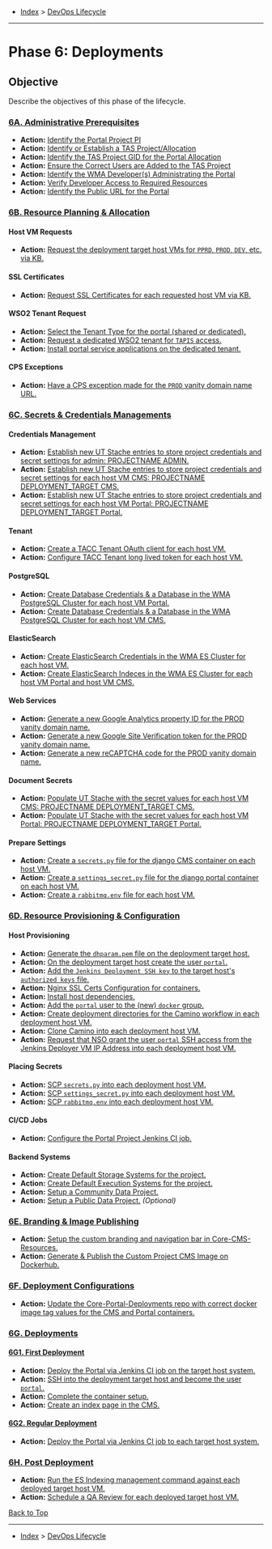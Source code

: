 <a id="top"></a>

- [Index](../index.md) > [DevOps Lifecycle](devops.md)

---

<a id="phase-06"></a>

# Phase 6: Deployments

## Objective

Describe the objectives of this phase of the lifecycle.

<a id="actions"></a>

<a id="6a"></a>

### [6A. Administrative Prerequisites](phase_06_A#top)

- **Action:** [Identify the Portal Project PI](phase_06_A#6a-01)
- **Action:** [Identify or Establish a TAS Project/Allocation](phase_06_A#6a-02)
- **Action:** [Identify the TAS Project GID for the Portal Allocation](phase_06_A#6a-03)
- **Action:** [Ensure the Correct Users are Added to the TAS Project](phase_06_A#6a-04)
- **Action:** [Identify the WMA Developer(s) Administrating the Portal](phase_06_A#6a-05)
- **Action:** [Verify Developer Access to Required Resources](phase_06_A#6a-06)
- **Action:** [Identify the Public URL for the Portal](phase_06_A#6a-07)

<a id="6b"></a>

### [6B. Resource Planning & Allocation](phase_06_B#top)

#### Host VM Requests

- **Action:** [Request the deployment target host VMs for `PPRD`, `PROD`, `DEV`, etc. via KB.](phase_06_B#6b-01)

#### SSL Certificates

- **Action:** [Request SSL Certificates for each requested host VM via KB.](phase_06_B#6b-02)

#### WSO2 Tenant Request

- **Action:** [Select the Tenant Type for the portal (shared or dedicated).](phase_06_B#6b-03)
- **Action:** [Request a dedicated WSO2 tenant for `TAPIS` access.](phase_06_B#6b-04)
- **Action:** [Install portal service applications on the dedicated tenant.](phase_06_B#6b-05)

#### CPS Exceptions

- **Action:** [Have a CPS exception made for the `PROD` vanity domain name URL.](phase_06_B#6b-06)

<a id="6c"></a>

### [6C. Secrets & Credentials Managements](phase_06_C#top)

#### Credentials Management

- **Action:** [Establish new UT Stache entries to store project credentials and secret settings for admin: PROJECTNAME ADMIN.](phase_06_C#6c-01)
- **Action:** [Establish new UT Stache entries to store project credentials and secret settings for each host VM CMS: PROJECTNAME DEPLOYMENT_TARGET CMS.](phase_06_C#6c-02)
- **Action:** [Establish new UT Stache entries to store project credentials and secret settings for each host VM Portal: PROJECTNAME DEPLOYMENT_TARGET Portal.](phase_06_C#6c-03)

#### Tenant

- **Action:** [Create a TACC Tenant OAuth client for each host VM.](phase_06_C#6c-04)
- **Action:** [Configure TACC Tenant long lived token for each host VM.](phase_06_C#6c-05)

#### PostgreSQL

- **Action:** [Create Database Credentials & a Database in the WMA PostgreSQL Cluster for each host VM Portal.](phase_06_C#6c-06)
- **Action:** [Create Database Credentials & a Database in the WMA PostgreSQL Cluster for each host VM CMS.](phase_06_C#6c-07)

#### ElasticSearch

- **Action:** [Create ElasticSearch Credentials in the WMA ES Cluster for each host VM.](phase_06_C#6c-08)
- **Action:** [Create ElasticSearch Indeces in the WMA ES Cluster for each host VM Portal and host VM CMS.](phase_06_C#6c-09)

#### Web Services

- **Action:** [Generate a new Google Analytics property ID for the PROD vanity domain name.](phase_06_C#6c-10)
- **Action:** [Generate a new Google Site Verification token for the PROD vanity domain name.](phase_06_C#6c-11)
- **Action:** [Generate a new reCAPTCHA code for the PROD vanity domain name.](phase_06_C#6c-12)

#### Document Secrets

- **Action:** [Populate UT Stache with the secret values for each host VM CMS: PROJECTNAME DEPLOYMENT_TARGET CMS.](phase_06_C#6c-13)
- **Action:** [Populate UT Stache with the secret values for each host VM Portal: PROJECTNAME DEPLOYMENT_TARGET Portal.](phase_06_C#6c-14)

#### Prepare Settings

- **Action:** [Create a `secrets.py` file for the django CMS container on each host VM.](phase_06_C#6c-15)
- **Action:** [Create a `settings_secret.py` file for the django portal container on each host VM.](phase_06_C#6c-16)
- **Action:** [Create a `rabbitmq.env` file for each host VM.](phase_06_C#6c17)

<a id="6d"></a>

### [6D. Resource Provisioning & Configuration](phase_06_D#top)

#### Host Provisioning

- **Action:** [Generate the `dhparam.pem` file on the deployment target host.](phase_06_D#6d-01)
- **Action:** [On the deployment target host create the user `portal`.](phase_06_D#6d-02)
- **Action:** [Add the `Jenkins Deployment SSH key` to the target host's `authorized keys` file.](phase_06_D#6d-03)
- **Action:** [Nginx SSL Certs Configuration for containers.](phase_06_D#6d-04)
- **Action:** [Install host dependencies.](phase_06_D#6d-05)
- **Action:** [Add the `portal` user to the (new) `docker` group.](phase_06_D#6d-06)
- **Action:** [Create deployment directories for the Camino workflow in each deployment host VM.](phase_06_D#6d-07)
- **Action:** [Clone Camino into each deployment host VM.](phase_06_D#6d-08)
- **Action:** [Request that NSO grant the user `portal` SSH access from the Jenkins Deployer VM IP Address into each deployment host VM.](phase_06_D#6d-09)

#### Placing Secrets

- **Action:** [SCP `secrets.py` into each deployment host VM.](phase_06_D#6d-10)
- **Action:** [SCP `settings_secret.py` into each deployment host VM.](phase_06_D#6d-11)
- **Action:** [SCP `rabbitmq.env` into each deployment host VM.](phase_06_D#6d-12)

#### CI/CD Jobs

- **Action:** [Configure the Portal Project Jenkins CI job.](phase_06_D#6d-13)

#### Backend Systems

- **Action:** [Create Default Storage Systems for the project.](phase_06_D#6d-14)
- **Action:** [Create Default Execution Systems for the project.](phase_06_D#6d-15)
- **Action:** [Setup a Community Data Project.](phase_06_D#6d-16)
- **Action:** [Setup a Public Data Project.](phase_06_D#6d-17) _(Optional)_

<a id="6e"></a>

### [6E. Branding & Image Publishing](phase_06_E#top)

- **Action:** [Setup the custom branding and navigation bar in Core-CMS-Resources.](phase_06_E#6e-01)
- **Action:** [Generate & Publish the Custom Project CMS Image on Dockerhub.](phase_06_E#6e-02)

<a id="6f"></a>

### [6F. Deployment Configurations](phase_06_F#top)

- **Action:** [Update the Core-Portal-Deployments repo with correct docker image tag values for the CMS and Portal containers.](phase_06_F#6f-01)

<a id="6g"></a>

### [6G. Deployments](phase_06_G#top)

<a id="6g1"></a>

#### [6G1. First Deployment](phase_06_G#6g1)

- **Action:** [Deploy the Portal via Jenkins CI job on the target host system.](phase_06_G#6g-01)
- **Action:** [SSH into the deployment target host and become the user `portal`.](phase_06_G#6g-02)
- **Action:** [Complete the container setup.](phase_06_G#6g-03)
- **Action:** [Create an index page in the CMS.](phase_06_G#6g-04)

<a id="6g2"></a>

#### [6G2. Regular Deployment](phase_06_G#6g2)

- **Action:** [Deploy the Portal via Jenkins CI job to each target host system.](phase_06_G#6g-05)

<a id="6h"></a>

### [6H. Post Deployment](phase_06_H#top)

- **Action:** [Run the ES Indexing management command against each deployed target host VM.](phase_06_H#6h-01)
- **Action:** [Schedule a QA Review for each deployed target host VM.](phase_06_H#6h-02)

<a class="inline-navlink-page-top" href="#top">Back to Top</a>

---

- [Index](../index.md) > [DevOps Lifecycle](devops.md)
